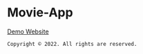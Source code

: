# Movie-App
[Demo Website](https://anglofawzy.github.io/Movie-App/)
```
Copyright © 2022. All rights are reserved.
```
